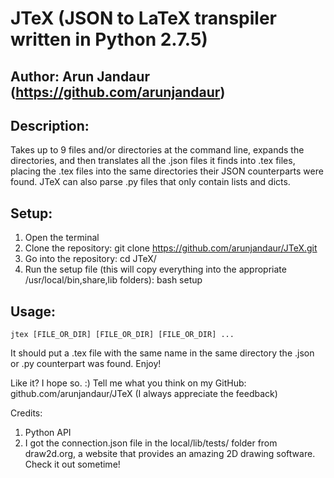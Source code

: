 JTeX (JSON to LaTeX transpiler written in Python 2.7.5)
=======================================================
Author: Arun Jandaur (https://github.com/arunjandaur)
--------------------

Description:
------------
Takes up to 9 files and/or directories at the command line, expands the directories, and then translates all the .json files it finds into .tex files, placing the .tex files into the same directories their JSON counterparts were found. JTeX can also parse .py files that only contain lists and dicts.

Setup:
------
1. Open the terminal
2. Clone the repository:
        git clone https://github.com/arunjandaur/JTeX.git
3. Go into the repository:
        cd JTeX/
4. Run the setup file (this will copy everything into the appropriate /usr/local/bin,share,lib folders):
        bash setup

Usage:
------
    jtex [FILE_OR_DIR] [FILE_OR_DIR] [FILE_OR_DIR] ...

It should put a .tex file with the same name in the same directory the .json or .py counterpart was found. Enjoy!

Like it? I hope so. :)
Tell me what you think on my GitHub: github.com/arunjandaur/JTeX (I always appreciate the feedback)

Credits:
1. Python API
2. I got the connection.json file in the local/lib/tests/ folder from draw2d.org, a website that provides an amazing 2D drawing software. Check it out sometime!
